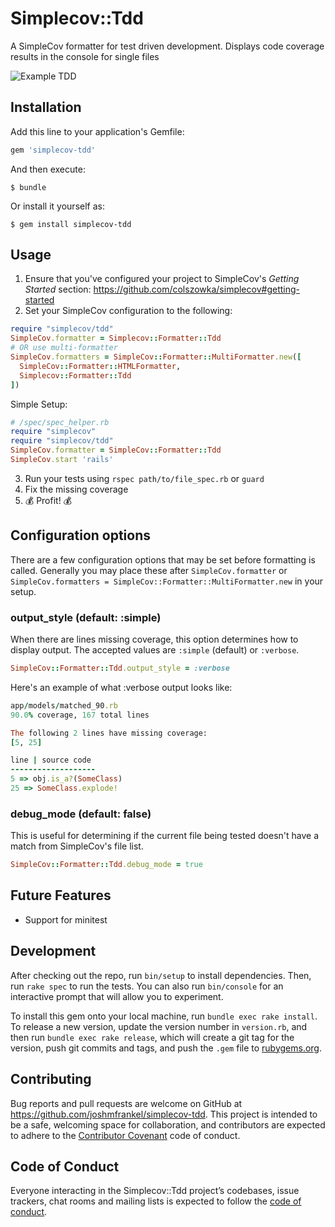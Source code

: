 # Simplecov::Tdd

A SimpleCov formatter for test driven development. Displays code coverage results in the console for single files

![Example TDD](https://github.com/joshmfrankel/simplecov-tdd/blob/master/example.gif)

## Installation

Add this line to your application's Gemfile:

```ruby
gem 'simplecov-tdd'
```

And then execute:

    $ bundle

Or install it yourself as:

    $ gem install simplecov-tdd

## Usage

1. Ensure that you've configured your project to SimpleCov's _Getting Started_ section: https://github.com/colszowka/simplecov#getting-started
2. Set your SimpleCov configuration to the following:

```ruby
require "simplecov/tdd"
SimpleCov.formatter = Simplecov::Formatter::Tdd
# OR use multi-formatter
SimpleCov.formatters = SimpleCov::Formatter::MultiFormatter.new([
  SimpleCov::Formatter::HTMLFormatter,
  Simplecov::Formatter::Tdd
])
```

Simple Setup:

```ruby
# /spec/spec_helper.rb
require "simplecov"
require "simplecov/tdd"
SimpleCov.formatter = SimpleCov::Formatter::Tdd
SimpleCov.start 'rails'
```

3. Run your tests using `rspec path/to/file_spec.rb` or `guard`
4. Fix the missing coverage
5. 💰 Profit! 💰

## Configuration options

There are a few configuration options that may be set before formatting is called.
Generally you may place these after `SimpleCov.formatter` or `SimpleCov.formatters = SimpleCov::Formatter::MultiFormatter.new` in your setup.

### output_style (default: :simple)
When there are lines missing coverage, this option determines how to display output.
The accepted values are `:simple` (default) or `:verbose`.

```ruby
SimpleCov::Formatter::Tdd.output_style = :verbose
```

Here's an example of what :verbose output looks like:

```ruby
app/models/matched_90.rb
90.0% coverage, 167 total lines

The following 2 lines have missing coverage:
[5, 25]

line | source code
-------------------
5 => obj.is_a?(SomeClass)
25 => SomeClass.explode!
```

### debug_mode (default: false)
This is useful for determining if the current file being tested doesn't have
a match from SimpleCov's file list.

```ruby
SimpleCov::Formatter::Tdd.debug_mode = true
```

## Future Features

* Support for minitest

## Development

After checking out the repo, run `bin/setup` to install dependencies. Then, run `rake spec` to run the tests. You can also run `bin/console` for an interactive prompt that will allow you to experiment.

To install this gem onto your local machine, run `bundle exec rake install`. To release a new version, update the version number in `version.rb`, and then run `bundle exec rake release`, which will create a git tag for the version, push git commits and tags, and push the `.gem` file to [rubygems.org](https://rubygems.org).

## Contributing

Bug reports and pull requests are welcome on GitHub at https://github.com/joshmfrankel/simplecov-tdd. This project is intended to be a safe, welcoming space for collaboration, and contributors are expected to adhere to the [Contributor Covenant](http://contributor-covenant.org) code of conduct.

## Code of Conduct

Everyone interacting in the Simplecov::Tdd project’s codebases, issue trackers, chat rooms and mailing lists is expected to follow the [code of conduct](https://github.com/joshmfrankel/simplecov-tdd/blob/master/CODE_OF_CONDUCT.md).
